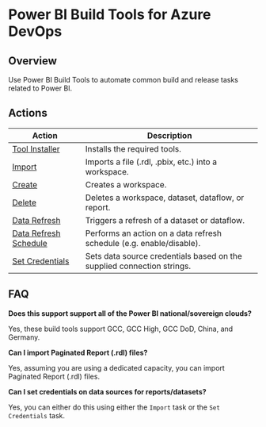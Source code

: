 # Power BI Build Tools for Azure DevOps


## Overview
Use Power BI Build Tools to automate common build and release tasks related to Power BI.


## Actions

| Action | Description
|--------|------------
| [Tool Installer](./docs/tasks/PowerBIToolInstaller.md) | Installs the required tools.
| [Import](./docs/tasks/PowerBIImport.md) | Imports a file (.rdl, .pbix, etc.) into a workspace.
| [Create](./docs/tasks/PowerBIImport.md) | Creates a workspace.
| [Delete](./docs/tasks/PowerBIImport.md) | Deletes a workspace, dataset, dataflow, or report.
| [Data Refresh](./docs/tasks/PowerBIDataRefresh.md) | Triggers a refresh of a dataset or dataflow.
| [Data Refresh Schedule](./docs/tasks/PowerBIDataRefreshSchedule.md) | Performs an action on a data refresh schedule (e.g. enable/disable).
| [Set Credentials](./docs/tasks/PowerBISetCredentials.md) | Sets data source credentials based on the supplied connection strings.


## FAQ

**Does this support support all of the Power BI national/sovereign clouds?**

Yes, these build tools support GCC, GCC High, GCC DoD, China, and Germany.

  
**Can I import Paginated Report (.rdl) files?**

Yes, assuming you are using a dedicated capacity, you can import Paginated Report (.rdl) files.


**Can I set credentials on data sources for reports/datasets?**

Yes, you can either do this using either the `Import` task or the `Set Credentials` task.